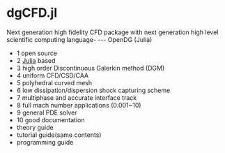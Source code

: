 # dgCFD.jl
Next generation high fidelity CFD package with next generation high level scientific computing language- --- OpenDG (Julia) 

- 1 open source
- 2 [Julia](http://julialang.org/) based
- 3 high order Discontinuous Galerkin method (DGM) 
- 4 uniform CFD/CSD/CAA
- 5 polyhedral curved mesh
- 6 low dissipation/dispersion shock capturing scheme
- 7 multiphase and accurate interface track
- 8 full mach number applications (0.001~10)
- 9 general PDE solver
- 10 good documentation
- theory guide
- tutorial guide(same contents)
- programming guide
